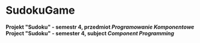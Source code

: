 # SudokuGame
**Projekt "Sudoku" - semestr 4, przedmiot _Programowanie Komponentowe_**
**Project "Sudoku" - semester 4, subject _Component Programming_**

